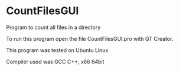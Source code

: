 # CountFilesGUI
Program to count all files in a directory


To run this program open the file CountFilesGUI.pro with QT Creator.

This program was tested on Ubuntu Linux

Compiler used was GCC C++, x86 64bit
